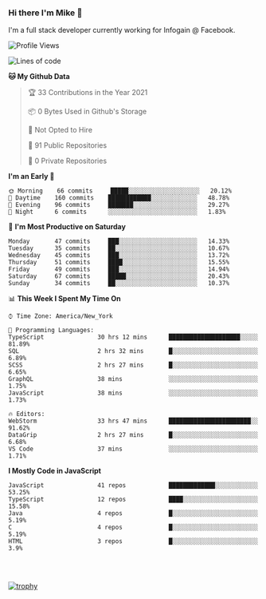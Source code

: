 ### Hi there I'm Mike 👋
I'm a full stack developer currently working for Infogain @ Facebook.

<!--START_SECTION:waka-->
![Profile Views](http://img.shields.io/badge/Profile%20Views-4-blue)

![Lines of code](https://img.shields.io/badge/From%20Hello%20World%20I%27ve%20Written-1.2%20million%20lines%20of%20code-blue)

**🐱 My Github Data** 

> 🏆 33 Contributions in the Year 2021
 > 
> 📦 0 Bytes Used in Github's Storage 
 > 
> 🚫 Not Opted to Hire
 > 
> 📜 91 Public Repositories 
 > 
> 🔑 0 Private Repositories  
 > 
**I'm an Early 🐤** 

```text
🌞 Morning    66 commits     █████░░░░░░░░░░░░░░░░░░░░   20.12% 
🌆 Daytime    160 commits    ████████████░░░░░░░░░░░░░   48.78% 
🌃 Evening    96 commits     ███████░░░░░░░░░░░░░░░░░░   29.27% 
🌙 Night      6 commits      ░░░░░░░░░░░░░░░░░░░░░░░░░   1.83%

```
📅 **I'm Most Productive on Saturday** 

```text
Monday       47 commits     ███░░░░░░░░░░░░░░░░░░░░░░   14.33% 
Tuesday      35 commits     ██░░░░░░░░░░░░░░░░░░░░░░░   10.67% 
Wednesday    45 commits     ███░░░░░░░░░░░░░░░░░░░░░░   13.72% 
Thursday     51 commits     ████░░░░░░░░░░░░░░░░░░░░░   15.55% 
Friday       49 commits     ███░░░░░░░░░░░░░░░░░░░░░░   14.94% 
Saturday     67 commits     █████░░░░░░░░░░░░░░░░░░░░   20.43% 
Sunday       34 commits     ██░░░░░░░░░░░░░░░░░░░░░░░   10.37%

```


📊 **This Week I Spent My Time On** 

```text
⌚︎ Time Zone: America/New_York

💬 Programming Languages: 
TypeScript               30 hrs 12 mins      ████████████████████░░░░░   81.89% 
SQL                      2 hrs 32 mins       █░░░░░░░░░░░░░░░░░░░░░░░░   6.89% 
SCSS                     2 hrs 27 mins       █░░░░░░░░░░░░░░░░░░░░░░░░   6.65% 
GraphQL                  38 mins             ░░░░░░░░░░░░░░░░░░░░░░░░░   1.75% 
JavaScript               38 mins             ░░░░░░░░░░░░░░░░░░░░░░░░░   1.73%

🔥 Editors: 
WebStorm                 33 hrs 47 mins      ███████████████████████░░   91.62% 
DataGrip                 2 hrs 27 mins       █░░░░░░░░░░░░░░░░░░░░░░░░   6.68% 
VS Code                  37 mins             ░░░░░░░░░░░░░░░░░░░░░░░░░   1.71%

```

**I Mostly Code in JavaScript** 

```text
JavaScript               41 repos            █████████████░░░░░░░░░░░░   53.25% 
TypeScript               12 repos            ████░░░░░░░░░░░░░░░░░░░░░   15.58% 
Java                     4 repos             █░░░░░░░░░░░░░░░░░░░░░░░░   5.19% 
C                        4 repos             █░░░░░░░░░░░░░░░░░░░░░░░░   5.19% 
HTML                     3 repos             █░░░░░░░░░░░░░░░░░░░░░░░░   3.9%

```



<!--END_SECTION:waka-->

##### &nbsp;
[![trophy](https://github-profile-trophy.vercel.app/?username=uptonm&theme=dracula)](https://github.com/ryo-ma/github-profile-trophy)
